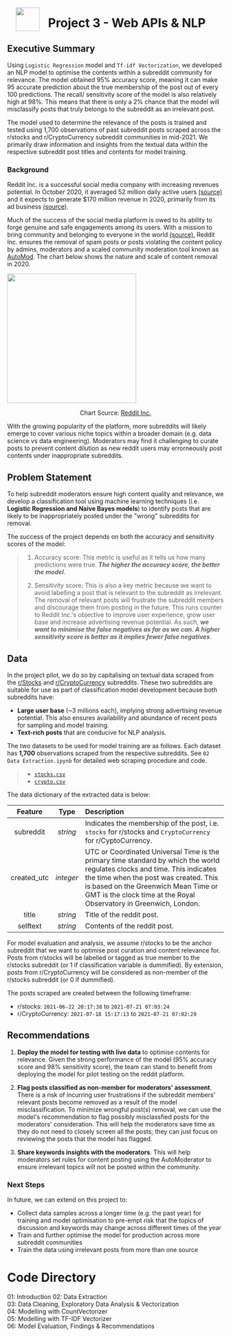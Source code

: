 <img src="http://imgur.com/1ZcRyrc.png" style="float: left; margin: 20px; height: 55px">

# Project 3 - Web APIs & NLP

## Executive Summary

Using `Logistic Regression` model and `Tf-idf Vectorization`, we developed an NLP model to optimise the contents within a subreddit community for relevance. The model obtained 95% accuracy score, meaning it can make 95 accurate prediction about the true membership of the post out of every 100 predictions. The recall/ sensitivity score of the model is also relatively high at 98%. This means that there is only a 2% chance that the model will misclassify posts that truly belongs to the subreddit as an irrelevant post. 

The model used to determine the relevance of the posts is trained and tested using 1,700 observations of past subreddit posts scraped across the r/stocks and r/CryptoCurrency subreddit communities in mid-2021. We primarily draw information and insights from the textual data within the respective subreddit post titles and contents for model training.   

### Background

Reddit Inc. is a successful social media company with increasing revenues potential. In October 2020, it averaged 52 million daily active users [(source)]("https://www.wsj.com/articles/reddit-claims-52-million-daily-users-revealing-a-key-figure-for-social-media-platforms-11606822200") and it expects to generate $170 million revenue in 2020, primarily from its ad business [(source)]("https://www.businessofapps.com/data/reddit-statistics/").

Much of the success of the social media platform is owed to its ability to forge genuine and safe engagements among its users. With a mission to bring community and belonging to everyone in the world [(source)]("https://www.redditinc.com/policies/transparency-report-2020"), Reddit Inc. ensures the removal of spam posts or posts violating the content policy by admins, moderators and a scaled community moderation tool known as [AutoMod]("https://www.reddit.com/wiki/automoderator/full-documentation"). The chart below shows the nature and scale of content removal in 2020. 

<img src="https://www.redditinc.com/assets/images/site/Chart3b.png" style="float: center; height: 300px">

<p style="text-align: center">Chart Source: <a href="https://www.businessofapps.com/data/reddit-statistics/">Reddit Inc.</a></p>

With the growing popularity of the platform, more subreddits will likely emerge to cover various niche topics within a broader domain (e.g. data science vs data engineering). Moderators may find it challenging to curate posts to prevent content dilution as new reddit users may errorneously post contents under inappropriate subreddits.

## Problem Statement

To help subreddit moderators ensure high content quality and relevance, we develop a classification tool using machine learning techniques (i.e. **Logistic Regression and Naive Bayes models**) to identify posts that are likely to be inappropriately posted under the "wrong" subreddits for removal. 

The success of the project depends on both the accuracy and sensitivity scores of the model:

> 1) Accuracy score: This metric is useful as it tells us how many predictions were true. ***The higher the accuracy score, the better the model***.
>
> 2) Sensitivity score: This is also a key metric because we want to avoid labelling a post that is relevant to the subreddit as irrelevant. The removal of relevant posts will frustrate the subreddit members and discourage them from posting in the future. This runs counter to Reddit Inc.'s objective to improve user experience, grow user base and increase advertising revenue potential. As such, ***we want to minimise the false negatives as far as we can. A higher sensitivity score is better as it implies fewer false negatives***.

## Data

In the project pilot, we do so by capitalising on textual data scraped from the [r/Stocks]("https://www.reddit.com/r/stocks/") and [r/CryptoCurrency]("https://www.reddit.com/r/CryptoCurrency/") subreddits. These two subreddits are suitable for use as part of classification model development because both subreddits have:
- **Large user base** (~3 millions each), implying strong advertising revenue potential. This also ensures availability and abundance of recent posts for sampling and model training.
- **Text-rich posts** that are conducive for NLP analysis.

The two datasets to be used for model training are as follows. Each dataset has **1,700** observations scraped from the respective subreddits. See `02 Data Extraction.ipynb` for detailed web scraping procedure and code. 
>* [`stocks.csv`](../data/extracted/stocks.csv)
>* [`crypto.csv`](../data/extracted/crypto.csv)  

The data dictionary of the extracted data is below:

|Feature|Type|Description|
|:---:|:---:|:---| 
|subreddit|*string*|Indicates the membership of the post, i.e. `stocks` for r/stocks and `CryptoCurrency` for r/CyptoCurrency.| 
|created_utc|*integer*|UTC or Coordinated Universal Time is the primary time standard by which the world regulates clocks and time. This indicates the time when the post was created. This is based on the Greenwich Mean Time or GMT is the clock time at the Royal Observatory in Greenwich, London.| 
|title|*string*|Title of the reddit post.| 
|selftext|*string*|Contents of the reddit post.| 

For model evaluation and analysis, we assume r/stocks to be the anchor subreddit that we want to optimise post curation and content relevance for. Posts from r/stocks will be labelled or tagged as true member to the r/stocks subreddit (or 1 if classification variable is dummified). By extension, posts from r/CryptoCurrency will be considered as non-member of the r/stocks subreddit (or 0 if dummified). 

The posts scraped are created between the following timeframe:
* r/stocks: `2021-06-22 20:17:38` to `2021-07-21 07:03:24`
* r/CryptoCurrency: `2021-07-18 15:17:13` to `2021-07-21 07:02:29`

## Recommendations

1) **Deploy the model for testing with live data** to optimise contents for relevance. Given the strong performance of the model (95% accuracy score and 98% sensitivity score), the team can stand to benefit from deploying the model for pilot testing on the reddit platform.  

2) **Flag posts classified as non-member for moderators' assessment**. There is a risk of incurring user frustrations if the subreddit members' relevant posts become removed as a result of the model misclassification. To minimize wrongful post(s) removal, we can use the model's recommendation to flag possibly misclassfied posts for the moderators' consideration. This will help the moderators save time as they do not need to closely screen all the posts; they can just focus on reviewing the posts that the model has flagged. 

3) **Share keywords insights with the moderators**. This will help moderators set rules for content posting using the AutoModerator to ensure irrelevant topics will not be posted within the community. 

### Next Steps

In future, we can extend on this project to:

- Collect data samples across a longer time (e.g. the past year) for training and model optimisation to pre-empt risk that the topics of discussion and keywords may change across different times of the year 
- Train and further optimise the model for production across more subreddit communities 
- Train the data using irrelevant posts from more than one source

# Code Directory

01: Introduction
02: Data Extraction  
03: Data Cleaning, Exploratory Data Analysis & Vectorization  
04: Modelling with CountVectorizer  
05: Modelling with TF-IDF Vectorizer  
06: Model Evaluation, Findings & Recommendations 